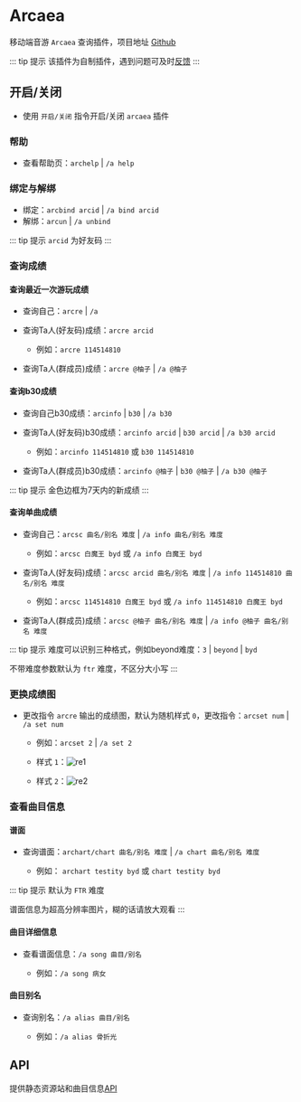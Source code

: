 # Arcaea

移动端音游 `Arcaea` 查询插件，项目地址 [Github](https://github.com/Yuri-YuzuChaN/Arcaea-BAA)

::: tip 提示
该插件为自制插件，遇到问题可及时[反馈](/start/#bot出问题了怎么办)
:::

## 开启/关闭

- 使用 `开启/关闭` 指令开启/关闭 `arcaea` 插件

### 帮助

- 查看帮助页：`archelp` | `/a help`

### 绑定与解绑

- 绑定：`arcbind arcid` | `/a bind arcid`
- 解绑：`arcun` | `/a unbind`

::: tip 提示
`arcid` 为好友码
:::

### 查询成绩

#### 查询最近一次游玩成绩

- 查询自己：`arcre` | `/a`
- 查询Ta人(好友码)成绩：`arcre arcid`

    - 例如：`arcre 114514810`
    
- 查询Ta人(群成员)成绩：`arcre @柚子` | `/a @柚子`

#### 查询b30成绩

- 查询自己b30成绩：`arcinfo` | `b30` | `/a b30`

- 查询Ta人(好友码)b30成绩：`arcinfo arcid` | `b30 arcid` | `/a b30 arcid`

    - 例如：`arcinfo 114514810` 或 `b30 114514810`

- 查询Ta人(群成员)b30成绩：`arcinfo @柚子` | `b30 @柚子` | `/a b30 @柚子`

::: tip 提示
金色边框为7天内的新成绩
:::

#### 查询单曲成绩

- 查询自己：`arcsc 曲名/别名 难度` | `/a info 曲名/别名 难度`

    - 例如：`arcsc 白魔王 byd` 或 `/a info 白魔王 byd`

- 查询Ta人(好友码)成绩：`arcsc arcid 曲名/别名 难度` | `/a info 114514810 曲名/别名 难度`

    - 例如：`arcsc 114514810 白魔王 byd` 或 `/a info 114514810 白魔王 byd`

- 查询Ta人(群成员)成绩：`arcsc @柚子 曲名/别名 难度` | `/a info @柚子 曲名/别名 难度`

::: tip 提示
难度可以识别三种格式，例如beyond难度：`3` | `beyond` | `byd`

不带难度参数默认为 `ftr` 难度，不区分大小写
:::

### 更换成绩图

- 更改指令 `arcre` 输出的成绩图，默认为随机样式 `0`，更改指令：`arcset num` | `/a set num`

    - 例如：`arcset 2` | `/a set 2`

    - 样式 `1`：![re1](/images/re1.png)

    - 样式 `2`：![re2](/images/re2.png)

### 查看曲目信息

#### 谱面

- 查询谱面：`archart/chart 曲名/别名 难度` | `/a chart 曲名/别名 难度`

    - 例如： `archart testity byd` 或 `chart testity byd`

::: tip 提示
默认为 `FTR` 难度

谱面信息为超高分辨率图片，糊的话请放大观看
:::

#### 曲目详细信息

- 查看谱面信息：`/a song 曲目/别名`

    - 例如：`/a song 病女`

#### 曲目别名

- 查询别名：`/a alias 曲目/别名`

    - 例如：`/a alias 骨折光`

## API

提供静态资源站和曲目信息[API](/API/Arcaea.md)
